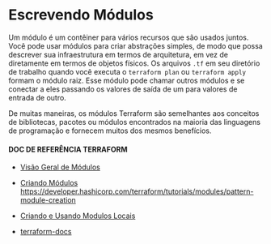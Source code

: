 # Escrevendo Módulos

Um módulo é um contêiner para vários recursos que são usados juntos. Você pode usar módulos para criar abstrações simples, de modo que possa descrever sua infraestrutura em termos de arquitetura, em vez de diretamente em termos de objetos físicos. Os arquivos `.tf` em seu diretório de trabalho quando você executa o `terraform plan` ou `terraform apply` formam o módulo raiz. Esse módulo pode chamar outros módulos e se conectar a eles passando os valores de saída de um para valores de entrada de outro.

De muitas maneiras, os módulos Terraform são semelhantes aos conceitos de bibliotecas, pacotes ou módulos encontrados na maioria das linguagens de programação e fornecem muitos dos mesmos benefícios.

#### DOC DE REFERÊNCIA TERRAFORM

- [Visão Geral de Módulos](https://developer.hashicorp.com/terraform/tutorials/modules/module "Visão Geral de Módulos")
- [Criando Módulos](https://developer.hashicorp.com/terraform/language/modules/develop "Criando Módulos")
https://developer.hashicorp.com/terraform/tutorials/modules/pattern-module-creation
- [Criando e Usando Modulos Locais](https://learn.hashicorp.com/tutorials/terraform/module-create?in=terraform/modules "Criando e Usando Modulos Locais")

- [terraform-docs](https://terraform-docs.io/ "terraform-docs")